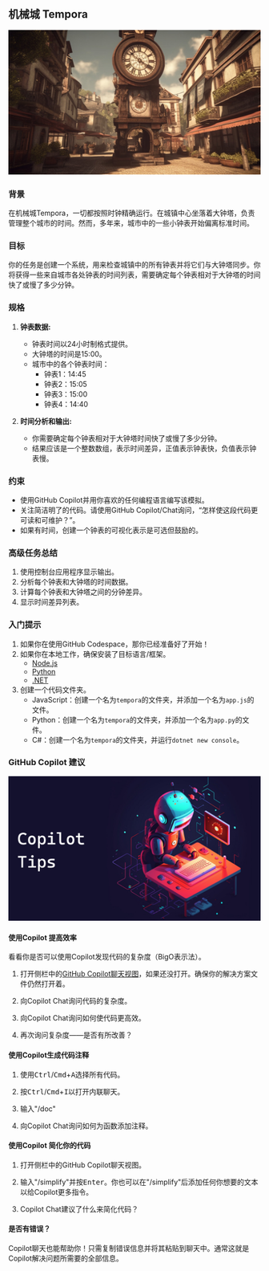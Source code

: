## 机械城 Tempora

<a href="#">
    <img src="../../../Images/tempora-clocks.jpg" style="width: 830px" />
</a>

### 背景

在机械城Tempora，一切都按照时钟精确运行。在城镇中心坐落着大钟塔，负责管理整个城市的时间。然而，多年来，城市中的一些小钟表开始偏离标准时间。

### 目标

你的任务是创建一个系统，用来检查城镇中的所有钟表并将它们与大钟塔同步。你将获得一些来自城市各处钟表的时间列表，需要确定每个钟表相对于大钟塔的时间快了或慢了多少分钟。

### 规格

1. **钟表数据:**
    - 钟表时间以24小时制格式提供。
    - 大钟塔的时间是15:00。
    - 城市中的各个钟表时间：
        - 钟表1：14:45
        - 钟表2：15:05
        - 钟表3：15:00
        - 钟表4：14:40

2. **时间分析和输出:**
    - 你需要确定每个钟表相对于大钟塔时间快了或慢了多少分钟。
    - 结果应该是一个整数数组，表示时间差异，正值表示钟表快，负值表示钟表慢。

### 约束

- 使用GitHub Copilot并用你喜欢的任何编程语言编写该模拟。
- 关注简洁明了的代码。请使用GitHub Copilot/Chat询问，“怎样使这段代码更可读和可维护？”。
- 如果有时间，创建一个钟表的可视化表示是可选但鼓励的。

### 高级任务总结
1. 使用控制台应用程序显示输出。
2. 分析每个钟表和大钟塔的时间数据。
3. 计算每个钟表和大钟塔之间的分钟差异。
4. 显示时间差异列表。

### 入门提示

1. 如果你在使用GitHub Codespace，那你已经准备好了开始！
1. 如果你在本地工作，确保安装了目标语言/框架。
    - [Node.js](https://nodejs.org)
    - [Python](https://www.python.org/downloads/)
    - [.NET](https://dot.net)
1. 创建一个代码文件夹。
    - JavaScript：创建一个名为`tempora`的文件夹，并添加一个名为`app.js`的文件。
    - Python：创建一个名为`tempora`的文件夹，并添加一个名为`app.py`的文件。
    - C#：创建一个名为`tempora`的文件夹，并运行`dotnet new console`。

### GitHub Copilot 建议

<a href="#">
    <img src="../../../Images/copilot-tips.jpg" style="width: 830px" />
</a>

#### 使用Copilot 提高效率

看看你是否可以使用Copilot发现代码的复杂度（BigO表示法）。

1. 打开侧栏中的[GitHub Copilot聊天视图](https://docs.github.com/en/copilot/github-copilot-chat/using-github-copilot-chat#asking-your-first-question)，如果还没打开。确保你的解决方案文件仍然打开着。

1. 向Copilot Chat询问代码的复杂度。

1. 向Copilot Chat询问如何使代码更高效。

1. 再次询问复杂度——是否有所改善？

#### 使用Copilot生成代码注释

1. 使用<kbd>Ctrl</kbd>/<kbd>Cmd</kbd>+<kbd>A</kbd>选择所有代码。

1. 按<kbd>Ctrl</kbd>/<kbd>Cmd</kbd>+<kbd>I</kbd>以打开内联聊天。

1. 输入"/doc"
1. 向Copilot Chat询问如何为函数添加注释。

#### 使用Copilot 简化你的代码

1. 打开侧栏中的GitHub Copilot聊天视图。

1. 输入"/simplify"并按<kbd>Enter</kbd>。你也可以在"/simplify"后添加任何你想要的文本以给Copilot更多指令。

1. Copilot Chat建议了什么来简化代码？

#### 是否有错误？

Copilot聊天也能帮助你！只需复制错误信息并将其粘贴到聊天中。通常这就是Copilot解决问题所需要的全部信息。